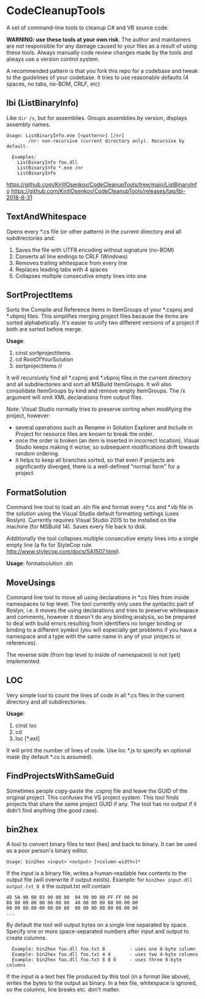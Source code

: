 CodeCleanupTools
================
A set of command-line tools to cleanup C# and VB source code.

**WARNING: use these tools at your own risk**. The author and maintainers are not responsible for any damage caused to your files as a result of using these tools. Always manually code review changes made by the tools and always use a version control system.

A recommended pattern is that you fork this repo for a codebase and tweak to the guidelines of your codebase. It tries to use reasonable defaults (4 spaces, no tabs, no-BOM, CRLF, etc)

lbi (ListBinaryInfo)
--------------------
Like `dir /s`, but for assemblies. Groups assemblies by version, displays assembly names.

```
Usage: ListBinaryInfo.exe [<pattern>] [/nr]
        /nr: non-recursive (current directory only). Recursive by default.

  Examples:
    ListBinaryInfo foo.dll
    ListBinaryInfo *.exe /nr
    ListBinaryInfo
```

https://github.com/KirillOsenkov/CodeCleanupTools/tree/main/ListBinaryInfo
https://github.com/KirillOsenkov/CodeCleanupTools/releases/tag/lbi-2018-8-31

TextAndWhitespace
-----------------
Opens every *.cs file (or other pattern) in the current directory and all subdirectories and:
  1. Saves the file with UTF8 encoding without signature (no-BOM)
  2. Converts all line endings to CRLF (Windows)
  3. Removes trailing whitespace from every line
  4. Replaces leading tabs with 4 spaces
  5. Collapses multiple consecutive empty lines into one

SortProjectItems
----------------
Sorts the Compile and Reference items in ItemGroups of your *.csproj and *.vbproj files. This simplifies merging project files because the items are sorted alphabetically. It's easier to unify two different versions of a project if both are sorted before merge.

**Usage**:
  1. cinst sortprojectitems
  2. cd RootOfYourSolution
  3. sortprojectitems /r

It will recursively find all *.csproj and *.vbproj files in the current directory and all subdirectories and sort all MSBuild ItemGroups. It will also consolidate ItemGroups by kind and remove empty ItemGroups.
The /x argument will omit XML declarations from output files.

Note: Visual Studio normally tries to preserve sorting when modifying the project, however:
  * several operations such as Rename in Solution Explorer and Include in Project for resource files are known to break the order.
  * once the order is broken (an item is inserted in incorrect location), Visual Studio keeps making it worse, so subsequent modifications drift towards random ordering.
  * it helps to keep all branches sorted, so that even if projects are significantly diverged, there is a well-defined "normal form" for a project.

FormatSolution
--------------
Command line tool to load an .sln file and format every *.cs and *.vb file in the solution using the Visual Studio default formatting settings (uses Roslyn). Currently requires Visual Studio 2015 to be installed on the machine (for MSBuild 14). Saves every file back to disk.

Additionally the tool collapses multiple consecutive empty lines into a single empty line (a fix for StyleCop rule http://www.stylecop.com/docs/SA1507.html).

**Usage**:
formatsolution <path-to-sln>.sln

MoveUsings
----------
Command line tool to move all using declarations in *.cs files from inside namespaces to top level. The tool currently only uses the syntactic part of Roslyn, i.e. it moves the using declarations and tries to preserve whitespace and comments, however it doesn't do any binding analysis, so be prepared to deal with build errors resulting from identifiers no longer binding or binding to a different symbol (you will especially get problems if you have a namespace and a type with the same name in any of your projects or references).

The reverse side (from top level to inside of namespaces) is not (yet) implemented.

LOC
---
Very simple tool to count the lines of code in all *.cs files in the current directory and all subdirectories.

**Usage**:
  1. cinst loc
  2. cd <your-solution-root>
  3. loc [*.ext]

It will print the number of lines of code. Use loc *.js to specify an optional mask (by default *.cs is assumed).

FindProjectsWithSameGuid
------------------------
Sometimes people copy-paste the .csproj file and leave the GUID of the original project. This confuses the VS project system. This tool finds projects that share the same project GUID if any. The tool has no output if it didn't find anything (the good case).

bin2hex
-------
A tool to convert binary files to text (hex) and back to binary. It can be used as a poor person's binary editor.

```
Usage: bin2hex <input> <output> [<column-width>]*
```

If the input is a binary file, writes a human-readable hex contents to the output file (will overwrite if output exists).
Example: for `bin2hex input.dll output.txt 8 8` the output.txt will contain

```
4D 5A 90 00 03 00 00 00  04 00 00 00 FF FF 00 00
B8 00 00 00 00 00 00 00  40 00 00 00 00 00 00 00
00 00 00 00 00 00 00 00  00 00 00 00 00 00 00 00
...
```

By default the tool will output bytes on a single line separated by space. Specify one or more space-separated numbers after input and output to create columns.

```
  Example: bin2hex foo.dll foo.txt 8         - uses one 8-byte column
  Example: bin2hex foo.dll foo.txt 4 4       - uses two 4-byte columns
  Example: bin2hex foo.dll foo.txt 8 8 8     - uses three 8-byte columns
```

If the input is a text hex file produced by this tool (in a format like above), writes the bytes to the output as binary. In a hex file, whitespace is ignored, so the columns, line breaks etc. don't matter.
